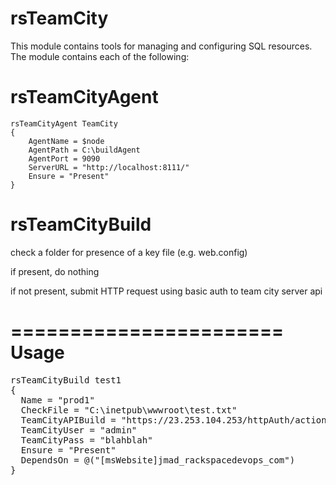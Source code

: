 rsTeamCity
=====

This module contains tools for managing and configuring SQL resources. The module contains each of the following:

rsTeamCityAgent
=====

```PoSh
rsTeamCityAgent TeamCity
{
    AgentName = $node
    AgentPath = C:\buildAgent
    AgentPort = 9090
    ServerURL = "http://localhost:8111/"
    Ensure = "Present"
}
```

rsTeamCityBuild
=======================


check a folder for presence of a key file (e.g. web.config)

if present, do nothing

if not present, submit HTTP request using basic auth to team city server api

=======================
Usage
=======================
<pre>
rsTeamCityBuild test1
{
  Name = "prod1"
  CheckFile = "C:\inetpub\wwwroot\test.txt"
  TeamCityAPIBuild = "https://23.253.104.253/httpAuth/action.html?add2Queue=Test1_80"
  TeamCityUser = "admin"
  TeamCityPass = "blahblah"
  Ensure = "Present"
  DependsOn = @("[msWebsite]jmad_rackspacedevops_com")
}
</pre>